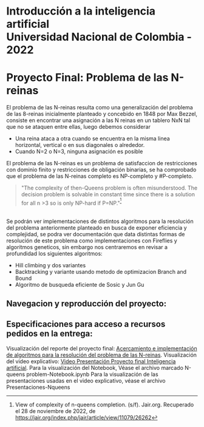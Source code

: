 # Introducción a la inteligencia artificial <br> Universidad Nacional de Colombia - 2022 
# Proyecto Final: Problema de las N-reinas
El problema de las N-reinas resulta como una generalización del problema de las 8-reinas inicialmente
planteado y concebido en 1848 por Max Bezzel, consiste en encontrar una asignación a las N reinas en
un tablero NxN tal que no se ataquen entre ellas, luego debemos considerar
* Una reina ataca a otra cuando se encuentra en la misma linea horizontal, vertical o en sus diagonales o 
alrededor.
* Cuando N=2 o N=3, ninguna asignación es posible 
<p> El problema de las N-reinas es un problema de satisfaccion de restricciones con dominio finito y restricciones de obligación binarias, se ha comprobado 
  que el problema de las N-reinas completo es NP-completo y #P-completo.
  
  >"The complexity of then-Queens problem is often misunderstood. The decision problem is solvable in constant time since there is a solution for all n >3 so is only NP-hard if P=NP."<sup>[^1]</sup>
  
<br> Se podrán ver implementaciones de distintos algoritmos para la resolución del problema anteriormente planteado en busca de exponer eficiencia y complejidad, se podra ver documentación que data distintas formas de resolución de este problema como implementaciones con Fireflies y algoritmos geneticos, sin embargo nos centraremos en revisar a profundidad los siguientes algoritmos:
* Hill climbing y dos variantes
* Backtracking y variante usando metodo de optimizacion Branch and Bound
* Algoritmo de busqueda eficiente de Sosic y Jun Gu
  
   
## Navegacion y reproducción del proyecto:
## Especificaciones para acceso a recursos pedidos en la entrega:
 Visualización del reporte del proyecto final: [Acercamiento e implementación de algoritmos para la resolución del problema de las N-reinas](https://www.overleaf.com/2218436297jnttdwfzsygd).
 Visualización del video explicativo: [Video Presentación Proyecto final Inteligencia artificial]().
 Para la visualización del Notebook, Véase el archivo marcado N-queens problem-Notebook.ipynb
 Para la visualización de las presentaciones usadas en el video explicativo, véase el archivo Presentaciones-Nqueens
  
[^1]: View of complexity of n-queens completion. (s/f). Jair.org. Recuperado el 28 de noviembre de 2022, de https://jair.org/index.php/jair/article/view/11079/26262

